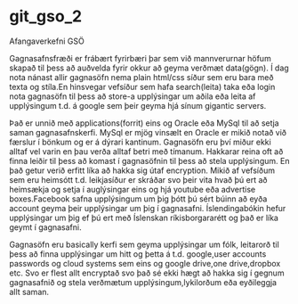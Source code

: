 # git_gso_2
Afangaverkefni GSÖ

Gagnasafnsfræði er frábært fyrirbæri þar sem við mannverurnar höfum skapað til þess að auðvelda fyrir okkur að geyma verðmæt data(gögn). Í dag nota nánast allir gagnasöfn nema plain html/css síður sem eru bara með texta og stíla.En hinsvegar vefsíður sem hafa search(leita) taka eða login nota gagnasöfn til þess að store-a upplýsingar um aðila eða leita af upplýsingum t.d. á google sem þeir geyma hjá sínum gigantic servers.

Það er unnið með applications(forrit) eins og Oracle eða MySql til að setja saman gagnasafnskerfi. MySql er mjög vinsælt en Oracle er mikið notað við færslur í bönkum og er á dýrari kantinum. Gagnasöfn eru því miður ekki alltaf vel varin en þau verða alltaf betri með tímanum. Hakkarar reina oft að finna leiðir til þess að komast í gagnasöfnin til þess að stela upplýsingum. En það getur verið erfitt líka að hakka sig útaf encryption. Mikið af vefsíðum sem eru heimsótt t.d. leikjasíður er skráðar svo þeir vita hvað þú ert að heimsækja og setja í auglýsingar eins og hjá youtube eða advertise boxes.Facebook safna upplýsingum um þig þótt þú sért búinn að eyða account geyma þeir upplýsingar um þig í gagnasafni. Íslendingabókin hefur upplýsingar um þig ef þú ert með Íslenskan ríkisborgararétt og það er líka geymt í gagnasafni.

Gagnasöfn eru basically kerfi sem geyma upplýsingar um fólk, leitarorð til þess að finna upplýsingar um hitt og þetta á t.d. google,user accounts passwords og cloud systems sem eins og google drive,one drive,dropbox etc. Svo er flest allt encryptað svo það sé ekki hægt að hakka sig í gegnum gagnasafnið og stela verðmætum upplýsingum,lykilorðum eða eyðileggja allt saman.